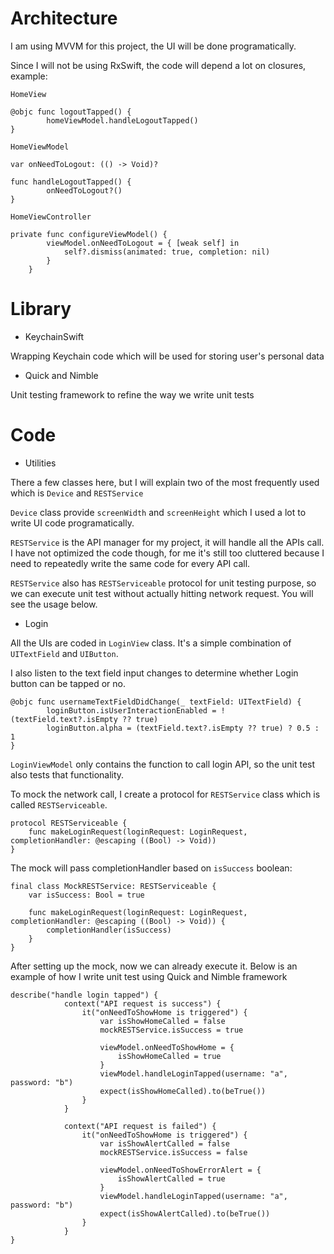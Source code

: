 # Architecture

I am using MVVM for this project, the UI will be done programatically.

Since I will not be using RxSwift, the code will depend a lot on closures, example:

`HomeView`

```
@objc func logoutTapped() {
		homeViewModel.handleLogoutTapped()
}
```

`HomeViewModel`

```
var onNeedToLogout: (() -> Void)?

func handleLogoutTapped() {
		onNeedToLogout?()
}

```

`HomeViewController`

```
private func configureViewModel() {
		viewModel.onNeedToLogout = { [weak self] in
			self?.dismiss(animated: true, completion: nil)
		}
	}
```


# Library

- KeychainSwift 

Wrapping Keychain code which will be used for storing user's personal data

- Quick and Nimble

Unit testing framework to refine the way we write unit tests

# Code

- Utilities

There a few classes here, but I will explain two of the most frequently used which is `Device` and `RESTService`

`Device` class provide `screenWidth` and `screenHeight` which I used a lot to write UI code programatically.

`RESTService` is the API manager for my project, it will handle all the APIs call. 
I have not optimized the code though, for me it's still too cluttered because I need to repeatedly write the same code for every API call.

`RESTService` also has `RESTServiceable` protocol for unit testing purpose, so we can execute unit test without actually hitting network request. You will see the usage below.

- Login

All the UIs are coded in `LoginView` class. It's a simple combination of `UITextField` and `UIButton`.

I also listen to the text field input changes to determine whether Login button can be tapped or no.

```
@objc func usernameTextFieldDidChange(_ textField: UITextField) {
		loginButton.isUserInteractionEnabled = !(textField.text?.isEmpty ?? true)
		loginButton.alpha = (textField.text?.isEmpty ?? true) ? 0.5 : 1
}
```

`LoginViewModel` only contains the function to call login API, so the unit test also tests that functionality. 

To mock the network call, I create a protocol for `RESTService` class which is called `RESTServiceable`.

```
protocol RESTServiceable {
	func makeLoginRequest(loginRequest: LoginRequest, completionHandler: @escaping ((Bool) -> Void))
}

```

The mock will pass completionHandler based on `isSuccess` boolean:

```
final class MockRESTService: RESTServiceable {
	var isSuccess: Bool = true
	
	func makeLoginRequest(loginRequest: LoginRequest, completionHandler: @escaping ((Bool) -> Void)) {
		completionHandler(isSuccess)
	}
}

```

After setting up the mock, now we can already execute it. Below is an example of how I write unit test using Quick and Nimble framework

```
describe("handle login tapped") {
			context("API request is success") {
				it("onNeedToShowHome is triggered") {
					var isShowHomeCalled = false
					mockRESTService.isSuccess = true
					
					viewModel.onNeedToShowHome = {
						isShowHomeCalled = true
					}
					viewModel.handleLoginTapped(username: "a", password: "b")
					expect(isShowHomeCalled).to(beTrue())
				}
			}
			
			context("API request is failed") {
				it("onNeedToShowHome is triggered") {
					var isShowAlertCalled = false
					mockRESTService.isSuccess = false
					
					viewModel.onNeedToShowErrorAlert = {
						isShowAlertCalled = true
					}
					viewModel.handleLoginTapped(username: "a", password: "b")
					expect(isShowAlertCalled).to(beTrue())
				}
			}
}
```